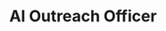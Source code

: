 ---
firstname: "Kai"
lastname: "Tota"
title: "AI Outreach Officer"
group: "member"
graduating_year: 2024
img: "kaitota.jpg"
github: "kaivalyatota"
---